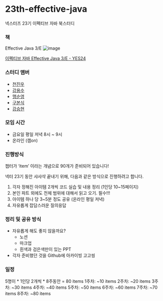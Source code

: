 # 23th-effective-java
넥스터즈 23기 이펙티브 자바 북스터디 

### 책

Effective Java 3/E
![image](https://github.com/Nexters/23th-effective-java/assets/76773202/e789f7cf-61bc-4733-9d39-be6cbc6e2c70)

[이펙티브 자바 Effective Java 3/E - YES24](https://www.yes24.com/Product/Goods/65551284)


### 스터디 맴버

- [천진우](https://github.com/JinuCheon)
- [강용수](https://github.com/emost22)
- [맹순영](https://github.com/symaeng98)
- [구본식](https://github.com/BonSik-Koo)
- [강승현](https://github.com/code5753)


### 모임 시간
- 금요일 평일 저녁 8시 ~ 9시
- 온라인 (캠on)


### 진행방식

챕터가 ‘item’ 이라는 개념으로 90개가 준비되어 있습니다!

넥터 23기 동안 샤샤샥 끝내기 위해, 다음과 같은 방식으로 진행하려고 합니다.

1. 각자 정해진 아이템 2개씩 코드 실습 및 내용 정리 (1인당 10~15페이지)
2. 본인 파트 외에도 전체 범위에 대해서 읽고 오기. 필수!!!
3. 아이템 하나 당 3~5분 정도 공유 (온라인 평일 저녁)
4. 자유롭게 잡담스러운 질의응답


### 정리 및 공유 방식

- 자유롭게 해도 좋지 않을까요?
    - 노션
    - 마크업
    - 흰색과 검은색만이 있는 PPT
- 각자 준비했던 것을 Github에 아카이빙 고고씽

### 일정
5명이 * 1인당 2개씩 * 8주동안 = 80 items
1주차: ~10 items
2주차: ~20 items
3주차: ~30 items
4주차: ~40 items
5주차: ~50 items
6주차: ~60 items
7주차: ~70 items
8주차: ~80 items
